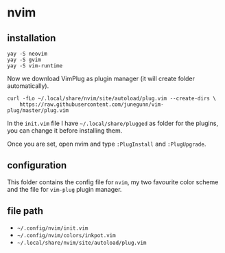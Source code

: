 # nvim

## installation

```
yay -S neovim
yay -S gvim
yay -S vim-runtime
```

Now we download VimPlug as plugin manager (it will create folder automatically).

```
curl -fLo ~/.local/share/nvim/site/autoload/plug.vim --create-dirs \
    https://raw.githubusercontent.com/junegunn/vim-plug/master/plug.vim
```

In the `init.vim` file I have `~/.local/share/plugged` as folder for the
plugins, you can change it before installing them.

Once you are set, open nvim and type `:PlugInstall` and `:PlugUpgrade`.

## configuration

This folder contains the config file for `nvim`, my two favourite color scheme
and the file for `vim-plug` plugin manager.

## file path

- `~/.config/nvim/init.vim`
- `~/.config/nvim/colors/inkpot.vim`
- `~/.local/share/nvim/site/autoload/plug.vim`
